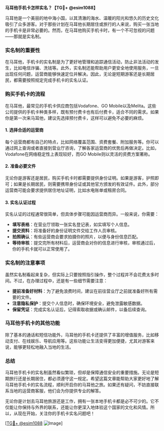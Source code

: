 **马耳他手机卡怎样实名？【TG💪+ @esim1088】**

马耳他是一个美丽的地中海小国，以其清澈的海水、温暖的阳光和悠久的历史文化吸引了众多游客。对于那些计划在马耳他长期居住或旅行的人来说，购买一张当地的手机卡是非常必要的。然而，在马耳他购买手机卡时，有一个不可忽视的问题——那就是实名制。

### 实名制的重要性

在马耳他，手机卡的实名制是为了更好地管理和追踪通信活动，防止非法活动的发生，比如电信诈骗、洗钱等。此外，实名制还能帮助用户更安全地使用服务，一旦出现任何问题，运营商能够快速定位并解决。因此，无论是短期游客还是长期居民，都需要按照规定完成手机卡的实名认证。

### 购买手机卡的流程

在马耳他，最常见的手机卡供应商包括Vodafone、GO Mobile以及Melita。这些公司提供的手机卡种类多样，既有预付费卡也有后付费卡，适合不同的需求。如果你是第一次来马耳他，建议先选择预付费卡，这样可以避免不必要的麻烦。

#### 1. 选择合适的运营商
每个运营商都有自己的特点，比如网络覆盖范围、资费套餐、附加服务等。你可以通过网上查询或者直接到营业厅咨询，了解各家运营商的优势后再做决定。比如，Vodafone在网络稳定性上表现较好，而GO Mobile则以灵活的资费方案著称。

#### 2. 准备必要文件
无论你是游客还是居民，购买手机卡时都需要提供身份证明。如果是游客，护照即可；如果是长期居民，则需要携带身份证或其他官方颁发的有效证件。此外，部分运营商可能会要求提供居住地址证明，比如水电账单或租房合同。

#### 3. 实名认证过程
实名认证的过程通常很简单，但具体步骤可能因运营商而异。一般来说，你需要：

- **填写表格**：在营业厅领取一张实名登记表，如实填写个人信息。
- **提交资料**：将准备好的身份证明文件交给工作人员审核。
- **拍照确认**：有些运营商会要求拍摄你的照片，以便与身份信息匹配。
- **等待审核**：提交完所有材料后，运营商会对你的信息进行审核，审核通过后，你的手机卡就可以正常使用了。

### 实名制的注意事项

虽然实名制看起来复杂，但实际上只要按照指引操作，整个过程并不会花费太多时间。不过，在办理过程中，还是有一些细节需要注意：

- **提前准备好材料**：为了避免浪费时间，建议在前往营业厅之前就准备好所有需要的文件。
- **注意隐私保护**：提交个人信息时，确保环境安全，避免泄露敏感数据。
- **保留凭证**：完成实名认证后，记得索取收据或确认邮件，以备后续查询。

### 马耳他手机卡的其他功能

除了基本的通话和短信功能外，马耳他的手机卡还提供了丰富的增值服务，比如移动支付、在线娱乐、导航应用等。这些功能让生活变得更加便捷，尤其对游客来说，能够更轻松地融入当地的生活。

### 总结

马耳他手机卡的实名制虽然看似繁琐，但却是保障通信安全的重要措施。无论是短期旅行还是长期居住，都必须遵守这一规定。希望这篇文章能帮助大家更好地了解马耳他手机卡的实名流程，顺利开启你的马耳他之旅。如果还有疑问，不妨直接联系当地的运营商客服，他们会为你提供专业的解答。

无论你是计划去马耳他旅游还是工作，拥有一张本地手机卡都是必不可少的。它不仅能让你保持与外界的联系，还能让你更深入地体验这个国家的文化和风情。所以，从现在开始，关注你的手机卡实名问题吧！

[[TG💪+ @esim1088](https://t.me/s/esim1088) ![Image](https://i.postimg.cc/4NQfJmqS/Snipaste-2025-05-13-00-14-12.png)]